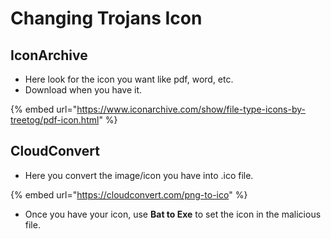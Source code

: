 # Changing Trojans Icon

## IconArchive

* Here look for the icon you want like pdf, word, etc.
* Download when you have it.

{% embed url="https://www.iconarchive.com/show/file-type-icons-by-treetog/pdf-icon.html" %}

## CloudConvert

* Here you convert the image/icon you have into .ico file.

{% embed url="https://cloudconvert.com/png-to-ico" %}

* Once you have your icon, use **Bat to Exe** to set the icon in the malicious file.
